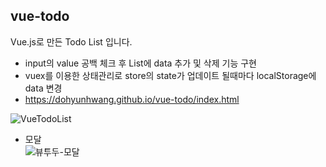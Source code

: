 ## vue-todo
Vue.js로 만든 Todo List 입니다.
- input의 value 공백 체크 후 List에 data 추가 및 삭제 기능 구현
- vuex를 이용한 상태관리로 store의 state가 업데이트 될때마다 localStorage에 data 변경
- https://dohyunhwang.github.io/vue-todo/index.html

![VueTodoList](https://user-images.githubusercontent.com/68048248/126028858-6f64f7ac-ab02-496e-8804-8caf83c51344.gif)

- 모달 <br/>
![뷰투두-모달](https://user-images.githubusercontent.com/68048248/126062473-1acb2de4-21fb-4069-8452-2801f70dc86e.gif)
